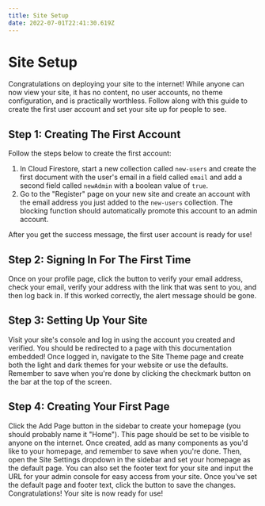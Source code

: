 ```yaml
---
title: Site Setup
date: 2022-07-01T22:41:30.619Z
---
```

# Site Setup

Congratulations on deploying your site to the internet!  While anyone can now view your site, it has no content, no user accounts, no theme configuration, and is practically worthless.  Follow along with this guide to create the first user account and set your site up for people to see.

## Step 1: Creating The First Account

Follow the steps below to create the first account:

1. In Cloud Firestore, start a new collection called `new-users` and create the first document with the user's email in a field called `email` and add a second field called `newAdmin` with a boolean value of `true`.
2. Go to the "Register" page on your new site and create an account with the email address you just added to the `new-users` collection.  The blocking function should automatically promote this account to an admin account.

After you get the success message, the first user account is ready for use!

## Step 2: Signing In For The First Time

Once on your profile page, click the button to verify your email address, check your email, verify your address with the link that was sent to you, and then log back in.  If this worked correctly, the alert message should be gone.

## Step 3: Setting Up Your Site

Visit your site's console and log in using the account you created and verified.  You should be redirected to a page with this documentation embedded!  Once logged in, navigate to the Site Theme page and create both the light and dark themes for your website or use the defaults.  Remember to save when you're done by clicking the checkmark button on the bar at the top of the screen.

## Step 4: Creating Your First Page

Click the Add Page button in the sidebar to create your homepage (you should probably name it "Home").  This page should be set to be visible to anyone on the internet.  Once created, add as many components as you'd like to your homepage, and remember to save when you're done.  Then, open the Site Settings dropdown in the sidebar and set your homepage as the default page.  You can also set the footer text for your site and input the URL for your admin console for easy access from your site.  Once you've set the default page and footer text, click the button to save the changes.  Congratulations!  Your site is now ready for use!